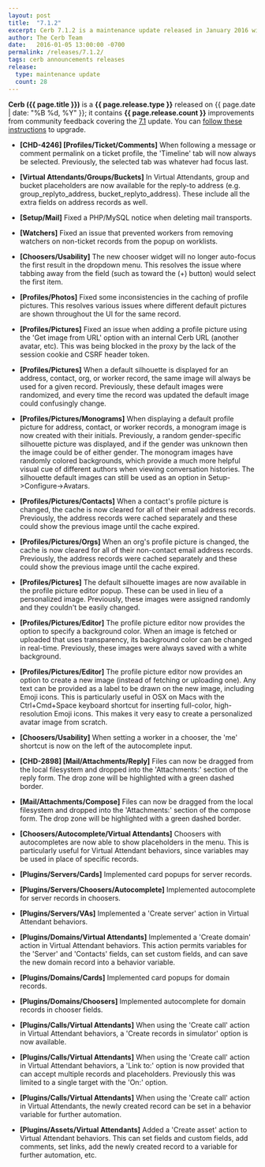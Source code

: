 ```yaml
---
layout: post
title:  "7.1.2"
excerpt: Cerb 7.1.2 is a maintenance update released in January 2016 with 28 fixes and minor features from community feedback.
author: The Cerb Team
date:   2016-01-05 13:00:00 -0700
permalink: /releases/7.1.2/
tags: cerb announcements releases
release:
  type: maintenance update
  count: 28
---
```


**Cerb ({{ page.title }})** is a **{{ page.release.type }}** released on {{ page.date | date: "%B %d, %Y" }}; it contains **{{ page.release.count }}** improvements from community feedback covering the [7.1](/releases/7.1/) update. You can [follow these instructions](/docs/upgrading/) to upgrade.

* **[CHD-4246] [Profiles/Ticket/Comments]** When following a message or comment permalink on a ticket profile, the 'Timeline' tab will now always be selected. Previously, the selected tab was whatever had focus last.

* **[Virtual Attendants/Groups/Buckets]** In Virtual Attendants, group and bucket placeholders are now available for the reply-to address (e.g. group_replyto_address, bucket_replyto_address). These include all the extra fields on address records as well.

* **[Setup/Mail]** Fixed a PHP/MySQL notice when deleting mail transports.

* **[Watchers]** Fixed an issue that prevented workers from removing watchers on non-ticket records from the popup on worklists.

* **[Choosers/Usability]** The new chooser widget will no longer auto-focus the first result in the dropdown menu. This resolves the issue where tabbing away from the field (such as toward the (+) button) would select the first item.

* **[Profiles/Photos]** Fixed some inconsistencies in the caching of profile pictures. This resolves various issues where different default pictures are shown throughout the UI for the same record.

* **[Profiles/Pictures]** Fixed an issue when adding a profile picture using the 'Get image from URL' option with an internal Cerb URL (another avatar, etc). This was being blocked in the proxy by the lack of the session cookie and CSRF header token.

* **[Profiles/Pictures]** When a default silhouette is displayed for an address, contact, org, or worker record, the same image will always be used for a given record. Previously, these default images were randomized, and every time the record was updated the default image could confusingly change.

* **[Profiles/Pictures/Monograms]** When displaying a default profile picture for address, contact, or worker records, a monogram image is now created with their initials. Previously, a random gender-specific silhouette picture was displayed, and if the gender was unknown then the image could be of either gender. The monogram images have randomly colored backgrounds, which provide a much more helpful visual cue of different authors when viewing conversation histories. The silhouette default images can still be used as an option in Setup->Configure->Avatars.

* **[Profiles/Pictures/Contacts]** When a contact's profile picture is changed, the cache is now cleared for all of their email address records. Previously, the address records were cached separately and these could show the previous image until the cache expired.

* **[Profiles/Pictures/Orgs]** When an org's profile picture is changed, the cache is now cleared for all of their non-contact email address records. Previously, the address records were cached separately and these could show the previous image until the cache expired.

* **[Profiles/Pictures]** The default silhouette images are now available in the profile picture editor popup. These can be used in lieu of a personalized image. Previously, these images were assigned randomly and they couldn't be easily changed.

* **[Profiles/Pictures/Editor]** The profile picture editor now provides the option to specify a background color. When an image is fetched or uploaded that uses transparency, its background color can be changed in real-time. Previously, these images were always saved with a white background.

* **[Profiles/Pictures/Editor]** The profile picture editor now provides an option to create a new image (instead of fetching or uploading one). Any text can be provided as a label to be drawn on the new image, including Emoji icons. This is particularly useful in OSX on Macs with the Ctrl+Cmd+Space keyboard shortcut for inserting full-color, high-resolution Emoji icons. This makes it very easy to create a personalized avatar image from scratch.

* **[Choosers/Usability]** When setting a worker in a chooser, the 'me' shortcut is now on the left of the autocomplete input.

* **[CHD-2898] [Mail/Attachments/Reply]** Files can now be dragged from the local filesystem and dropped into the 'Attachments:' section of the reply form.  The drop zone will be highlighted with a green dashed border.

* **[Mail/Attachments/Compose]** Files can now be dragged from the local filesystem and dropped into the 'Attachments:' section of the compose form.  The drop zone will be highlighted with a green dashed border.

* **[Choosers/Autocomplete/Virtual Attendants]** Choosers with autocompletes are now able to show placeholders in the menu. This is particularly useful for Virtual Attendant behaviors, since variables may be used in place of specific records.

* **[Plugins/Servers/Cards]** Implemented card popups for server records.

* **[Plugins/Servers/Choosers/Autocomplete]** Implemented autocomplete for server records in choosers.

* **[Plugins/Servers/VAs]** Implemented a 'Create server' action in Virtual Attendant behaviors.

* **[Plugins/Domains/Virtual Attendants]** Implemented a 'Create domain' action in Virtual Attendant behaviors. This action permits variables for the 'Server' and 'Contacts' fields, can set custom fields, and can save the new domain record into a behavior variable.

* **[Plugins/Domains/Cards]** Implemented card popups for domain records.

* **[Plugins/Domains/Choosers]** Implemented autocomplete for domain records in chooser fields.

* **[Plugins/Calls/Virtual Attendants]** When using the 'Create call' action in Virtual Attendant behaviors, a 'Create records in simulator' option is now available.

* **[Plugins/Calls/Virtual Attendants]** When using the 'Create call' action in Virtual Attendant behaviors, a 'Link to:' option is now provided that can accept multiple records and placeholders. Previously this was limited to a single target with the 'On:' option.

* **[Plugins/Calls/Virtual Attendants]** When using the 'Create call' action in Virtual Attendants, the newly created record can be set in a behavior variable for further automation.

* **[Plugins/Assets/Virtual Attendants]** Added a 'Create asset' action to Virtual Attendant behaviors. This can set fields and custom fields, add comments, set links, add the newly created record to a variable for further automation, etc.
